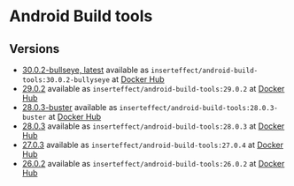 # Android Build tools

## Versions
* [30.0.2-bullseye, latest](https://github.com/inserteffect/docker-android-build-tools/tree/master/30.0.2-bullseye) available as ```inserteffect/android-build-tools:30.0.2-bullyseye``` at [Docker Hub](https://hub.docker.com/r/inserteffect/android-build-tools/)
* [29.0.2](https://github.com/inserteffect/docker-android-build-tools/tree/master/29.0.2) available as ```inserteffect/android-build-tools:29.0.2``` at [Docker Hub](https://hub.docker.com/r/inserteffect/android-build-tools/)
* [28.0.3-buster](https://github.com/inserteffect/docker-android-build-tools/tree/master/28.0.3-buster) available as ```inserteffect/android-build-tools:28.0.3-buster``` at [Docker Hub](https://hub.docker.com/r/inserteffect/android-build-tools/)
* [28.0.3](https://github.com/inserteffect/docker-android-build-tools/tree/master/28.0.3) available as ```inserteffect/android-build-tools:28.0.3``` at [Docker Hub](https://hub.docker.com/r/inserteffect/android-build-tools/)
* [27.0.3](https://github.com/inserteffect/docker-android-build-tools/tree/master/27.0.3) available as ```inserteffect/android-build-tools:27.0.4``` at [Docker Hub](https://hub.docker.com/r/inserteffect/android-build-tools/)
* [26.0.2](https://github.com/inserteffect/docker-android-build-tools/tree/master/26.0.2) available as ```inserteffect/android-build-tools:26.0.2``` at [Docker Hub](https://hub.docker.com/r/inserteffect/android-build-tools/)
